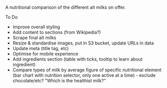 A nutritional comparison of the different alt milks on offer.

To Do

- Improve overall styling
- Add content to sections (from Wikipedia?)
- Scrape final alt milks
- Resize & standardise images, put in S3 bucket, update URLs in data
- Update meta (title tag, etc)
- Optimise for mobile experience
- Add ingredients section (table with ticks, tooltip to learn about ingredient)
- Compare types of milk by average figure of specific nutritional element (bar chart with nutrition selector, only one active at a time) - exclude chocolate/etc? "Which is the healthist milk?"
